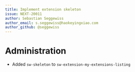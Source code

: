 ```yaml
---
title: Implement extension skeleton
issue: NEXT-20011
author: Sebastian Seggewiss
author_email: s.seggewiss@haokeyingxiao.com
author_github: @seggewiss
---
```

# Administration
* Added `sw-skeleton` to `sw-extension-my-extensions-listing`
